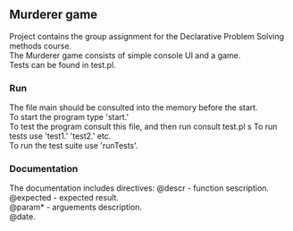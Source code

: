 ## Murderer game
Project contains the group assignment for the Declarative Problem Solving methods course.  
The Murderer game consists of simple console UI and a game.  
Tests can be found in test.pl.

### Run  
The file main should be consulted into the memory before the start.   
To start the program type 'start.'  
To test the program consult this file, and then run consult test.pl  s
To run tests use 'test1.' 'test2.' etc.  
To run the test suite use 'runTests'.  

### Documentation  
The documentation includes directives: 
    @descr - function sescription.  
    @expected - expected result.  
    @param* - arguements description.  
    @date.  